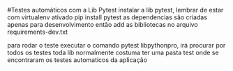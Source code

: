 #Testes automáticos com a Lib Pytest 
instalar a lib pytest, lembrar de estar com virtualenv ativado 
pip install pytest 
as dependencias são criadas apenas para desenvolvimento então add as bibliotecas 
no arquivo requirements-dev.txt 

para rodar o teste executar o comando pytest libpythonpro, irá procurar por todos os testes 
toda lib normalmente costuma ter uma pasta test onde se encontraram os testes automaticos da aplicação

